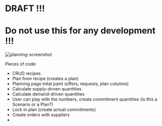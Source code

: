 # DRAFT !!! 
# Do not use this for any development !!!

![planning-screenshot](https://github.com/Carbon-Farm-Network/Requirements-Doc/assets/3776081/0ac31a44-102b-4e8c-93df-50b1463852d3)

Pieces of code:

* CRUD recipes
* Plan from recipe (creates a plan)
* Planning page inital paint (offers, requests, plan columns)
* Calculate supply-driven quantities
* Calculate demand-driven quantities
* User can play with the numbers, create commitment quantities (is this a Scenario or a Plan?)
* Lock in plan (create actual commitments)
* Create orders with suppliers
* 
